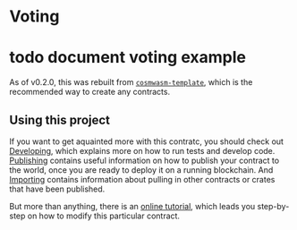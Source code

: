 # Voting

# todo document voting example

As of v0.2.0, this was rebuilt from
[`cosmwasm-template`](https://github.com/confio/cosmwasm-template),
which is the recommended way to create any contracts.

## Using this project

If you want to get aquainted more with this contratc, you should check out
[Developing](./Developing.md), which explains more on how to run tests and develop code.
[Publishing](./Publishing.md) contains useful information on how to publish your contract
to the world, once you are ready to deploy it on a running blockchain. And
[Importing](./Importing.md) contains information about pulling in other contracts or crates
that have been published.

But more than anything, there is an [online tutorial](https://www.cosmwasm.com/docs/getting-started/intro),
which leads you step-by-step on how to modify this particular contract.
